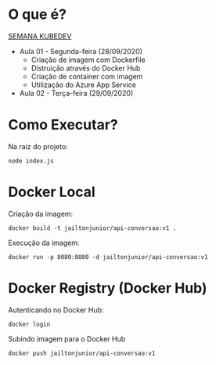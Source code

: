 # O que é?
[SEMANA KUBEDEV](https://kubedev.io)
* Aula 01 - Segunda-feira (28/09/2020)
  * Criação de imagem com Dockerfile
  * Distruição através do Docker Hub
  * Criação de container com imagem
  * Utilização do Azure App Service
* Aula 02 - Terça-feira (29/09/2020)

# Como Executar?
Na raiz do projeto:
```
node index.js 
```
# Docker Local
Criação da imagem: 
```
docker build -t jailtonjunior/api-conversao:v1 .    
``` 
Execução da imagem:
```
docker run -p 8080:8080 -d jailtonjunior/api-conversao:v1 
``` 
# Docker Registry (Docker Hub)
Autenticando no Docker Hub: 
```
docker login
```
Subindo imagem para o Docker Hub
```
docker push jailtonjunior/api-conversao:v1    
```